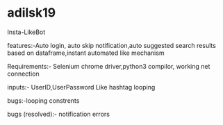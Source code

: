 # adilsk19
Insta-LikeBot

features:-Auto login, auto skip notification,auto suggested search results based on dataframe,instant automated like mechanism

Requirements:- Selenium chrome driver,python3 compilor, working net connection

inputs:- UserID,UserPassword Like hashtag looping 

bugs:-looping constrents

bugs (resolved):- notification errors
